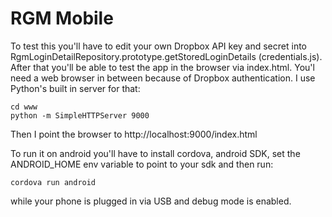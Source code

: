 RGM Mobile
==========

To test this you'll have to edit your own Dropbox API key and secret into RgmLoginDetailRepository.prototype.getStoredLoginDetails (credentials.js). After that you'll be able to test the app in the browser via index.html. You'l need a web browser in between because of Dropbox authentication. I use Python's built in server for that:

    cd www
    python -m SimpleHTTPServer 9000

Then I point the browser to http://localhost:9000/index.html

To run it on android you'll have to install cordova, android SDK, set the ANDROID_HOME env variable to point to your sdk and then run:

    cordova run android

while your phone is plugged in via USB and debug mode is enabled.
